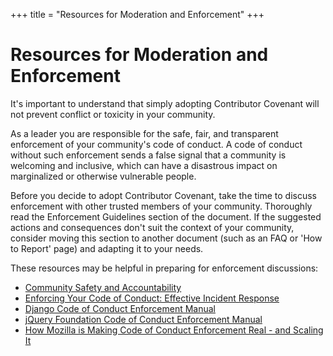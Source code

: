 +++
title = "Resources for Moderation and Enforcement"
+++

# Resources for Moderation and Enforcement

It's important to understand that simply adopting Contributor Covenant will not prevent conflict or toxicity in your community.

As a leader you are responsible for the safe, fair, and transparent enforcement of your community's code of conduct. A code of conduct without such enforcement sends a false signal that a community is welcoming and inclusive, which can have a disastrous impact on marginalized or otherwise vulnerable people.

Before you decide to adopt Contributor Covenant, take the time to discuss enforcement with other trusted members of your community. Thoroughly read the Enforcement Guidelines section of the document. If the suggested actions and consequences don't suit the context of your community, consider moving this section to another document (such as an FAQ or 'How to Report' page) and adapting it to your needs.

These resources may be helpful in preparing for enforcement discussions:

- [Community Safety and Accountability](http://safetyfirstpdx.org)
- [Enforcing Your Code of Conduct: Effective Incident Response](https://www.slideshare.net/aeschright/enforcing-your-code-of-conduct-effective-incident-response)
- [Django Code of Conduct Enforcement Manual](https://www.djangoproject.com/conduct/enforcement-manual/)
- [jQuery Foundation Code of Conduct Enforcement Manual](https://js.foundation/community/code-of-conduct/enforcement)
- [How Mozilla is Making Code of Conduct Enforcement Real - and Scaling It](https://medium.com/mozilla-open-innovation/how-were-making-code-of-conduct-enforcement-real-and-scaling-it-3e382cf94415)
